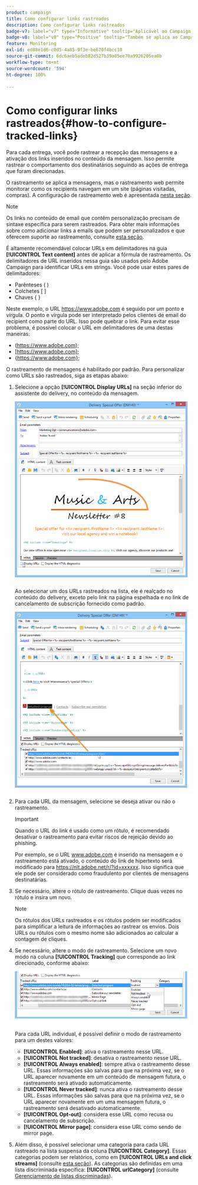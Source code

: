 ```yaml
---
product: campaign
title: Como configurar links rastreados
description: Como configurar links rastreados
badge-v7: label="v7" type="Informative" tooltip="Aplicável ao Campaign Classic v7"
badge-v8: label="v8" type="Positive" tooltip="Também se aplica ao Campaign v8"
feature: Monitoring
exl-id: ed88e1d6-c0d5-4a85-9f3e-be670f4bcc10
source-git-commit: 6dc6aeb5adeb82d527b39a05ee70a9926205ea0b
workflow-type: tm+mt
source-wordcount: '594'
ht-degree: 100%

---
```


# Como configurar links rastreados{#how-to-configure-tracked-links}



Para cada entrega, você pode rastrear a recepção das mensagens e a ativação dos links inseridos no conteúdo da mensagem. Isso permite rastrear o comportamento dos destinatários seguindo as ações de entrega que foram direcionadas.

O rastreamento se aplica a mensagens, mas o rastreamento web permite monitorar como os recipients navegam em um site (páginas visitadas, compras). A configuração de rastreamento web é apresentada [nesta seção](../../configuration/using/about-web-tracking.md).

>[!NOTE]
>
>Os links no conteúdo de email que contêm personalização precisam de sintaxe específica para serem rastreados. Para obter mais informações sobre como adicionar links a emails que podem ser personalizados e que oferecem suporte ao rastreamento, consulte [esta seção](tracking-personalized-links.md).

É altamente recomendável colocar URLs em delimitadores na guia **[!UICONTROL Text content]** antes de aplicar a fórmula de rastreamento. Os delimitadores de URL inseridos nessa guia são usados pelo Adobe Campaign para identificar URLs em strings. Você pode usar estes pares de delimitadores:
* Parênteses ( )
* Colchetes [ ]
* Chaves { }

Neste exemplo, o URL https://www.adobe.com é seguido por um ponto e vírgula. O ponto e vírgula pode ser interpretado pelos clientes de email do recipient como parte do URL. Isso pode quebrar o link. Para evitar esse problema, é possível colocar o URL em delimitadores de uma destas maneiras:
* (https://www.adobe.com);
* [https://www.adobe.com];
* {https://www.adobe.com};

O rastreamento de mensagens é habilitado por padrão. Para personalizar como URLs são rastreados, siga as etapas abaixo:

1. Selecione a opção **[!UICONTROL Display URLs]** na seção inferior do assistente do delivery, no conteúdo da mensagem.

   ![](assets/s_ncs_user_email_del_display_urls.png)

   Ao selecionar um dos URLs rastreados na lista, ele é realçado no conteúdo do delivery, exceto pelo link na página espelhada e no link de cancelamento de subscrição fornecido como padrão.

   ![](assets/s_ncs_user_email_del_show_urls.png)

1. Para cada URL da mensagem, selecione se deseja ativar ou não o rastreamento.

   >[!IMPORTANT]
   >
   >Quando o URL do link é usado como um rótulo, é recomendado desativar o rastreamento para evitar riscos de rejeição devido ao phishing.
   >
   >Por exemplo, se o URL www.adobe.com é inserido na mensagem e o rastreamento está ativado, o conteúdo do link de hipertexto será modificado para https://nlt.adobe.net/r/?id=xxxxxx. Isso significa que ele pode ser considerado como fraudulento por clientes de mensagens destinatárias.

1. Se necessário, altere o rótulo de rastreamento. Clique duas vezes no rótulo e insira um novo.

   >[!NOTE]
   >
   >Os rótulos dos URLs rastreados e os rótulos podem ser modificados para simplificar a leitura de informações ao rastrear os envios. Dois URLs ou rótulos com o mesmo nome são adicionados ao calcular a contagem de cliques.

1. Se necessário, altere o modo de rastreamento. Selecione um novo modo na coluna **[!UICONTROL Tracking]** que corresponde ao link direcionado, conforme abaixo:

   ![](assets/s_ncs_user_select_tracking_mode.png)

   Para cada URL individual, é possível definir o modo de rastreamento para um destes valores:

   * **[!UICONTROL Enabled]**: ativa o rastreamento nesse URL.
   * **[!UICONTROL Not tracked]**: desativa o rastreamento nesse URL.
   * **[!UICONTROL Always enabled]**: sempre ativa o rastreamento desse URL. Essas informações são salvas para que na próxima vez, se o URL aparecer novamente em um conteúdo de mensagem futura, o rastreamento será ativado automaticamente.
   * **[!UICONTROL Never tracked]**: nunca ativa o rastreamento desse URL. Essas informações são salvas para que na próxima vez, se o URL aparecer novamente em um uma mensagem futura, o rastreamento será desativado automaticamente.
   * **[!UICONTROL Opt-out]**: considera esse URL como recusa ou cancelamento de subscrição.
   * **[!UICONTROL Mirror page]**: considera esse URL como sendo de mirror page.

1. Além disso, é possível selecionar uma categoria para cada URL rastreado na lista suspensa da coluna **[!UICONTROL Category]**. Essas categorias podem ser relatórios, como em **[!UICONTROL URLs and click streams]** (consulte [esta seção](../../reporting/using/reports-on-deliveries.md#urls-and-click-streams)). As categorias são definidas em uma lista discriminada específica: **[!UICONTROL urlCategory]** (consulte [Gerenciamento de listas discriminadas](../../platform/using/managing-enumerations.md)).
